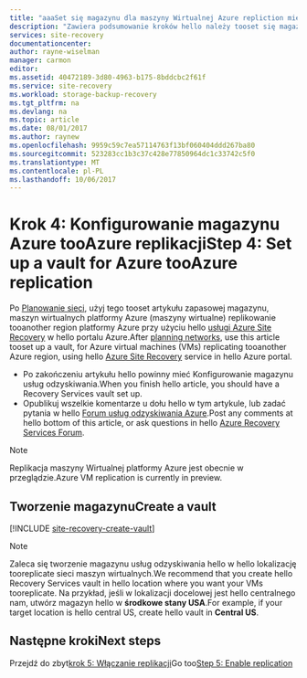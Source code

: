 ```yaml
---
title: "aaaSet się magazynu dla maszyny Wirtualnej Azure repliction między regionami z usługą Azure Site Recovery | Dokumentacja firmy Microsoft"
description: "Zawiera podsumowanie kroków hello należy tooset się magazynu Azure replikacji między regiony platformy Azure przy użyciu usługi Azure Site Recovery"
services: site-recovery
documentationcenter: 
author: rayne-wiselman
manager: carmon
editor: 
ms.assetid: 40472189-3d80-4963-b175-8bddcbc2f61f
ms.service: site-recovery
ms.workload: storage-backup-recovery
ms.tgt_pltfrm: na
ms.devlang: na
ms.topic: article
ms.date: 08/01/2017
ms.author: raynew
ms.openlocfilehash: 9959c59c7ea57114763f13bf060404ddd267ba80
ms.sourcegitcommit: 523283cc1b3c37c428e77850964dc1c33742c5f0
ms.translationtype: MT
ms.contentlocale: pl-PL
ms.lasthandoff: 10/06/2017
---
```

# <a name="step-4-set-up-a-vault-for-azure-tooazure-replication"></a><span data-ttu-id="eba4e-103">Krok 4: Konfigurowanie magazynu Azure tooAzure replikacji</span><span class="sxs-lookup"><span data-stu-id="eba4e-103">Step 4: Set up a vault for Azure tooAzure replication</span></span>

<span data-ttu-id="eba4e-104">Po [Planowanie sieci](azure-to-azure-walkthrough-network.md), użyj tego tooset artykułu zapasowej magazynu, maszyn wirtualnych platformy Azure (maszyny wirtualne) replikowanie tooanother region platformy Azure przy użyciu hello [usługi Azure Site Recovery](site-recovery-overview.md) w hello portalu Azure.</span><span class="sxs-lookup"><span data-stu-id="eba4e-104">After [planning networks](azure-to-azure-walkthrough-network.md), use this article tooset up a vault, for Azure virtual machines (VMs) replicating tooanother Azure region, using hello [Azure Site Recovery](site-recovery-overview.md) service in hello Azure portal.</span></span>

- <span data-ttu-id="eba4e-105">Po zakończeniu artykułu hello powinny mieć Konfigurowanie magazynu usług odzyskiwania.</span><span class="sxs-lookup"><span data-stu-id="eba4e-105">When you finish hello article, you should have a Recovery Services vault set up.</span></span>
- <span data-ttu-id="eba4e-106">Opublikuj wszelkie komentarze u dołu hello w tym artykule, lub zadać pytania w hello [Forum usług odzyskiwania Azure](https://social.msdn.microsoft.com/forums/azure/home?forum=hypervrecovmgr).</span><span class="sxs-lookup"><span data-stu-id="eba4e-106">Post any comments at hello bottom of this article, or ask questions in hello [Azure Recovery Services Forum](https://social.msdn.microsoft.com/forums/azure/home?forum=hypervrecovmgr).</span></span>



>[!NOTE]
>
> <span data-ttu-id="eba4e-107">Replikacja maszyny Wirtualnej platformy Azure jest obecnie w przeglądzie.</span><span class="sxs-lookup"><span data-stu-id="eba4e-107">Azure VM replication is currently in preview.</span></span>




## <a name="create-a-vault"></a><span data-ttu-id="eba4e-108">Tworzenie magazynu</span><span class="sxs-lookup"><span data-stu-id="eba4e-108">Create a vault</span></span>

[!INCLUDE [site-recovery-create-vault](../../includes/site-recovery-create-vault.md)]

>[!NOTE]
>
> <span data-ttu-id="eba4e-109">Zaleca się tworzenie magazynu usług odzyskiwania hello w hello lokalizację tooreplicate sieci maszyn wirtualnych.</span><span class="sxs-lookup"><span data-stu-id="eba4e-109">We recommend that you create hello Recovery Services vault in hello location where you want your VMs tooreplicate.</span></span> <span data-ttu-id="eba4e-110">Na przykład, jeśli w lokalizacji docelowej jest hello centralnego nam, utwórz magazyn hello w **środkowe stany USA**.</span><span class="sxs-lookup"><span data-stu-id="eba4e-110">For example, if your target location is hello central US, create hello vault in **Central US**.</span></span>


## <a name="next-steps"></a><span data-ttu-id="eba4e-111">Następne kroki</span><span class="sxs-lookup"><span data-stu-id="eba4e-111">Next steps</span></span>

<span data-ttu-id="eba4e-112">Przejdź do zbyt[krok 5: Włączanie replikacji](azure-to-azure-walkthrough-enable-replication.md)</span><span class="sxs-lookup"><span data-stu-id="eba4e-112">Go too[Step 5: Enable replication](azure-to-azure-walkthrough-enable-replication.md)</span></span>
